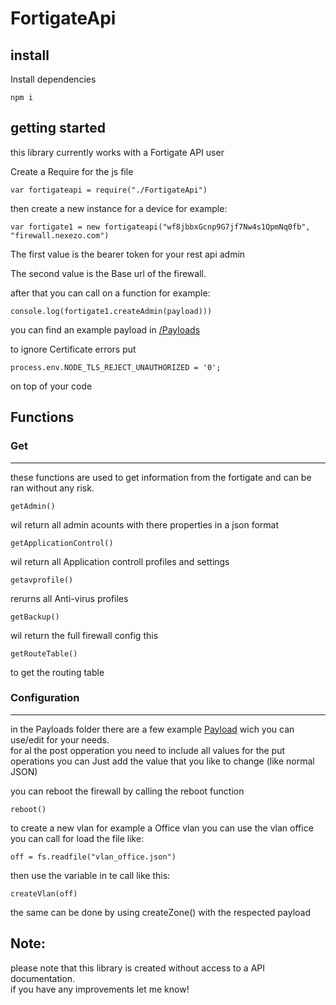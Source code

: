# FortigateApi
## install 
Install dependencies
 
    npm i

## getting started
this library currently works with a Fortigate API user  

Create a Require for the js file

    var fortigateapi = require("./FortigateApi")

then create a new instance for a device for example:

    var fortigate1 = new fortigateapi("wf8jbbxGcnp9G7jf7Nw4s1QpmNq0fb", "firewall.nexezo.com")

The first value is the bearer token for your rest api admin  

The second value is the Base url of the firewall.

after that you can call on a  function for example:

    console.log(fortigate1.createAdmin(payload)))

you can find an example payload in [/Payloads](https://github.com/bryanster/FortigateJS/tree/master/Payloads)
  
to ignore Certificate errors put 

    process.env.NODE_TLS_REJECT_UNAUTHORIZED = '0';

on top of your code

## Functions
### Get
___
these functions are used to get information from the fortigate and can be ran without any risk.

    getAdmin()

wil return all admin acounts with there properties in a json format

    getApplicationControl()

wil return all Application controll profiles and settings

    getavprofile()

rerurns all Anti-virus profiles

    getBackup()

wil return the full firewall config this

    getRouteTable()
 to get the routing table


### Configuration
___

in the Payloads folder there are a few example [Payload](https://github.com/bryanster/FortigateJS/blob/master/Payloads/vlan_office.json) wich you can use/edit for your needs.  
for al the post opperation you need to include all values for the put operations you can Just add the value that you like to change (like normal JSON)

you can reboot the firewall by calling the reboot function

    reboot()

to create a new vlan for example a Office vlan you can use the vlan office 
you can call for load the file like:

    off = fs.readfile("vlan_office.json")

then use the variable in te call like this:

    createVlan(off)

the same can be done by using createZone() with the respected payload  
  
## Note:
please note that this library is created without access to a API documentation.  
if you have any improvements let me know!